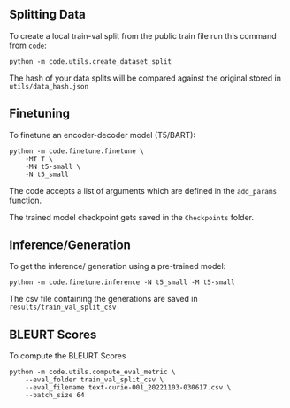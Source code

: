 ## Splitting Data

To create a local train-val split from the public train file run this command from `code`:
```
python -m code.utils.create_dataset_split
```

The hash of your data splits will be compared against the original stored in `utils/data_hash.json`

## Finetuning

To finetune an encoder-decoder model (T5/BART):

```
python -m code.finetune.finetune \
    -MT T \
    -MN t5-small \
    -N t5_small
```

The code accepts a list of arguments which are defined in the ```add_params``` function. 

The trained model checkpoint gets saved in the ```Checkpoints``` folder. 

## Inference/Generation

To get the inference/ generation using a pre-trained model: 

```
python -m code.finetune.inference -N t5_small -M t5-small
```

The csv file containing the generations are saved in ```results/train_val_split_csv```

## BLEURT Scores

To compute the BLEURT Scores

```
python -m code.utils.compute_eval_metric \
    --eval_folder train_val_split_csv \
    --eval_filename text-curie-001_20221103-030617.csv \
    --batch_size 64
```

